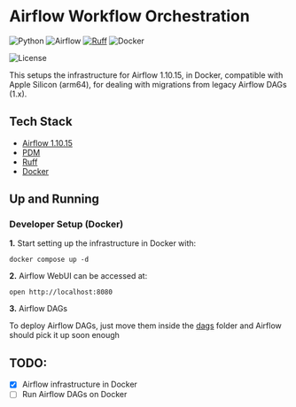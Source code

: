 # Airflow Workflow Orchestration

![Python](https://img.shields.io/badge/Python-3.8_|_3.9-4B8BBE.svg?style=flat&logo=python&logoColor=FFD43B&labelColor=306998)
![Airflow](https://img.shields.io/badge/Airflow-1.10.15-3772FF?style=flat&logo=apacheairflow&logoColor=white&labelColor=3772FF)
[![Ruff](https://img.shields.io/endpoint?url=https://raw.githubusercontent.com/astral-sh/ruff/main/assets/badge/v2.json)](https://github.com/astral-sh/ruff)
![Docker](https://img.shields.io/badge/Docker-329DEE?style=flat&logo=docker&logoColor=white&labelColor=329DEE)

![License](https://img.shields.io/badge/license-CC--BY--SA--4.0-31393F?style=flat&logo=creativecommons&logoColor=black&labelColor=white)


This setups the infrastructure for Airflow 1.10.15, in Docker, compatible with Apple Silicon (arm64), for dealing with migrations from legacy Airflow DAGs (1.x).


## Tech Stack
- [Airflow 1.10.15](https://airflow.apache.org/docs/apache-airflow/1.10.15/)
- [PDM](https://pdm-project.org/latest/usage/dependency/)
- [Ruff](https://docs.astral.sh/ruff/configuration/)
- [Docker](https://docs.docker.com/get-docker/)


## Up and Running

### Developer Setup (Docker)

**1.** Start setting up the infrastructure in Docker with:
```shell
docker compose up -d
```

**2.** Airflow WebUI can be accessed at:

```shell
open http://localhost:8080
```

**3.** Airflow DAGs

To deploy Airflow DAGs, just move them inside the [dags](dags/) folder and Airflow should pick it up soon enough


## TODO:
- [x] Airflow infrastructure in Docker
- [ ] Run Airflow DAGs on Docker
